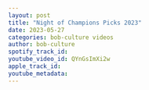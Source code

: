 ```yaml
---
layout: post
title: "Night of Champions Picks 2023"
date: 2023-05-27
categories: bob-culture videos
author: bob-culture
spotify_track_id: 
youtube_video_id: QYnGsImXi2w
apple_track_id: 
youtube_metadata: 
---
```

